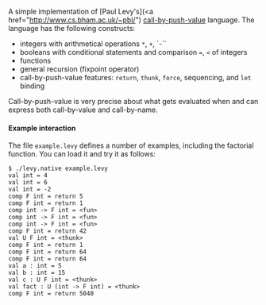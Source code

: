 A simple implementation of [Paul Levy's](<a href="http://www.cs.bham.ac.uk/~pbl/") [call-by-push-value](http://www.cs.bham.ac.uk/~pbl/cbpv.html)
language. The language has the following constructs:
* integers with arithmetical operations `*`, `+`, `-``
* booleans with conditional statements and comparison `=`, `<` of integers
* functions
* general recursion (fixpoint operator)
* call-by-push-value features: `return`, `thunk`, `force`, sequencing, and `let` binding

Call-by-push-value is very precise about what gets evaluated when and can express both call-by-value and call-by-name.

#### Example interaction

The file `example.levy` defines a number of examples, including the factorial
function. You can load it and try it as follows:

    $ ./levy.native example.levy
    val int = 4
    val int = 6
    val int = -2
    comp F int = return 5
    comp F int = return 1
    comp int -> F int = <fun>
    comp int -> F int = <fun>
    comp int -> F int = <fun>
    comp F int = return 42
    val U F int = <thunk>
    comp F int = return 1
    comp F int = return 64
    comp F int = return 64
    val a : int = 5
    val b : int = 15
    val c : U F int = <thunk>
    val fact : U (int -> F int) = <thunk>
    comp F int = return 5040
